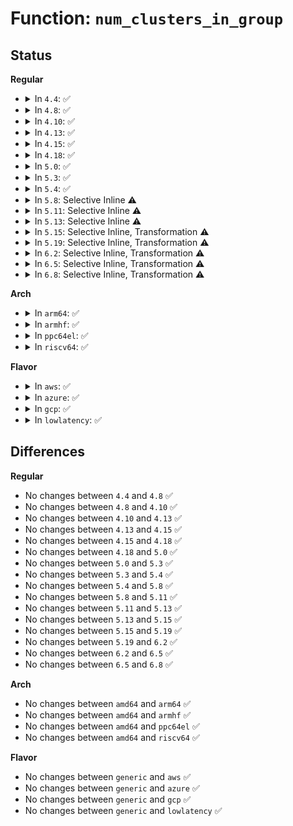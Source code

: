 # Function: <code>num_clusters_in_group</code>

## Status
<b>Regular</b>
<ul>
<li>
<details>
<summary>In <code>4.4</code>: ✅</summary>

```c
unsigned int num_clusters_in_group(struct super_block *sb, ext4_group_t block_group);
```

**Collision:** Unique Static

**Inline:** No

**Transformation:** False

**Instances:**

```
In fs/ext4/balloc.c (ffffffff8128ed90)
Location: fs/ext4/balloc.c:158
Inline: False
Direct callers:
  - fs/ext4/balloc.c:ext4_free_clusters_after_init
  - fs/ext4/balloc.c:ext4_read_block_bitmap_nowait
```
**Symbols:**

```
ffffffff8128ed90-ffffffff8128ede2: num_clusters_in_group (STB_LOCAL)
```
</details>
</li>
<li>
<details>
<summary>In <code>4.8</code>: ✅</summary>

```c
unsigned int num_clusters_in_group(struct super_block *sb, ext4_group_t block_group);
```

**Collision:** Unique Static

**Inline:** No

**Transformation:** False

**Instances:**

```
In fs/ext4/balloc.c (ffffffff812bc2c0)
Location: fs/ext4/balloc.c:158
Inline: False
Direct callers:
  - fs/ext4/balloc.c:ext4_read_block_bitmap_nowait
  - fs/ext4/balloc.c:ext4_free_clusters_after_init
```
**Symbols:**

```
ffffffff812bc2c0-ffffffff812bc312: num_clusters_in_group (STB_LOCAL)
```
</details>
</li>
<li>
<details>
<summary>In <code>4.10</code>: ✅</summary>

```c
unsigned int num_clusters_in_group(struct super_block *sb, ext4_group_t block_group);
```

**Collision:** Unique Static

**Inline:** No

**Transformation:** False

**Instances:**

```
In fs/ext4/balloc.c (ffffffff812d1910)
Location: fs/ext4/balloc.c:158
Inline: False
Direct callers:
  - fs/ext4/balloc.c:ext4_read_block_bitmap_nowait
  - fs/ext4/balloc.c:ext4_free_clusters_after_init
```
**Symbols:**

```
ffffffff812d1910-ffffffff812d1962: num_clusters_in_group (STB_LOCAL)
```
</details>
</li>
<li>
<details>
<summary>In <code>4.13</code>: ✅</summary>

```c
unsigned int num_clusters_in_group(struct super_block *sb, ext4_group_t block_group);
```

**Collision:** Unique Static

**Inline:** No

**Transformation:** False

**Instances:**

```
In fs/ext4/balloc.c (ffffffff812e2f80)
Location: fs/ext4/balloc.c:158
Inline: False
Direct callers:
  - fs/ext4/balloc.c:ext4_read_block_bitmap_nowait
  - fs/ext4/balloc.c:ext4_free_clusters_after_init
```
**Symbols:**

```
ffffffff812e2f80-ffffffff812e2fd2: num_clusters_in_group (STB_LOCAL)
```
</details>
</li>
<li>
<details>
<summary>In <code>4.15</code>: ✅</summary>

```c
unsigned int num_clusters_in_group(struct super_block *sb, ext4_group_t block_group);
```

**Collision:** Unique Static

**Inline:** No

**Transformation:** False

**Instances:**

```
In fs/ext4/balloc.c (ffffffff813079b0)
Location: fs/ext4/balloc.c:159
Inline: False
Direct callers:
  - fs/ext4/balloc.c:ext4_read_block_bitmap_nowait
  - fs/ext4/balloc.c:ext4_free_clusters_after_init
```
**Symbols:**

```
ffffffff813079b0-ffffffff81307a02: num_clusters_in_group (STB_LOCAL)
```
</details>
</li>
<li>
<details>
<summary>In <code>4.18</code>: ✅</summary>

```c
unsigned int num_clusters_in_group(struct super_block *sb, ext4_group_t block_group);
```

**Collision:** Unique Static

**Inline:** No

**Transformation:** False

**Instances:**

```
In fs/ext4/balloc.c (ffffffff813358a0)
Location: fs/ext4/balloc.c:159
Inline: False
Direct callers:
  - fs/ext4/balloc.c:ext4_read_block_bitmap_nowait
  - fs/ext4/balloc.c:ext4_free_clusters_after_init
```
**Symbols:**

```
ffffffff813358a0-ffffffff813358f2: num_clusters_in_group (STB_LOCAL)
```
</details>
</li>
<li>
<details>
<summary>In <code>5.0</code>: ✅</summary>

```c
unsigned int num_clusters_in_group(struct super_block *sb, ext4_group_t block_group);
```

**Collision:** Unique Static

**Inline:** No

**Transformation:** False

**Instances:**

```
In fs/ext4/balloc.c (ffffffff8134cb20)
Location: fs/ext4/balloc.c:159
Inline: False
Direct callers:
  - fs/ext4/balloc.c:ext4_read_block_bitmap_nowait
  - fs/ext4/balloc.c:ext4_free_clusters_after_init
```
**Symbols:**

```
ffffffff8134cb20-ffffffff8134cb72: num_clusters_in_group (STB_LOCAL)
```
</details>
</li>
<li>
<details>
<summary>In <code>5.3</code>: ✅</summary>

```c
unsigned int num_clusters_in_group(struct super_block *sb, ext4_group_t block_group);
```

**Collision:** Unique Static

**Inline:** No

**Transformation:** False

**Instances:**

```
In fs/ext4/balloc.c (ffffffff81375540)
Location: fs/ext4/balloc.c:159
Inline: False
Direct callers:
  - fs/ext4/balloc.c:ext4_read_block_bitmap_nowait
  - fs/ext4/balloc.c:ext4_free_clusters_after_init
```
**Symbols:**

```
ffffffff81375540-ffffffff81375592: num_clusters_in_group (STB_LOCAL)
```
</details>
</li>
<li>
<details>
<summary>In <code>5.4</code>: ✅</summary>

```c
unsigned int num_clusters_in_group(struct super_block *sb, ext4_group_t block_group);
```

**Collision:** Unique Static

**Inline:** No

**Transformation:** False

**Instances:**

```
In fs/ext4/balloc.c (ffffffff8138d7c0)
Location: fs/ext4/balloc.c:159
Inline: False
Direct callers:
  - fs/ext4/balloc.c:ext4_read_block_bitmap_nowait
  - fs/ext4/balloc.c:ext4_free_clusters_after_init
```
**Symbols:**

```
ffffffff8138d7c0-ffffffff8138d812: num_clusters_in_group (STB_LOCAL)
```
</details>
</li>
<li>
<details>
<summary>In <code>5.8</code>: Selective Inline ⚠️</summary>

```c
unsigned int num_clusters_in_group(struct super_block *sb, ext4_group_t block_group);
```

**Collision:** Unique Static

**Inline:** Selective

**Transformation:** False

**Instances:**

```
In fs/ext4/balloc.c (ffffffff813d9b45)
Location: fs/ext4/balloc.c:159
Inline: True
Inline callers:
  - fs/ext4/balloc.c:ext4_free_clusters_after_init
Direct callers:
  - fs/ext4/balloc.c:ext4_init_block_bitmap
```
**Symbols:**

```
ffffffff813d8c80-ffffffff813d8cd0: num_clusters_in_group (STB_LOCAL)
```
</details>
</li>
<li>
<details>
<summary>In <code>5.11</code>: Selective Inline ⚠️</summary>

```c
unsigned int num_clusters_in_group(struct super_block *sb, ext4_group_t block_group);
```

**Collision:** Unique Static

**Inline:** Selective

**Transformation:** False

**Instances:**

```
In fs/ext4/balloc.c (ffffffff813eb7f5)
Location: fs/ext4/balloc.c:159
Inline: True
Inline callers:
  - fs/ext4/balloc.c:ext4_free_clusters_after_init
Direct callers:
  - fs/ext4/balloc.c:ext4_init_block_bitmap
```
**Symbols:**

```
ffffffff813ea880-ffffffff813ea8d4: num_clusters_in_group (STB_LOCAL)
```
</details>
</li>
<li>
<details>
<summary>In <code>5.13</code>: Selective Inline ⚠️</summary>

```c
unsigned int num_clusters_in_group(struct super_block *sb, ext4_group_t block_group);
```

**Collision:** Unique Static

**Inline:** Selective

**Transformation:** False

**Instances:**

```
In fs/ext4/balloc.c (ffffffff813f1d35)
Location: fs/ext4/balloc.c:159
Inline: True
Inline callers:
  - fs/ext4/balloc.c:ext4_free_clusters_after_init
Direct callers:
  - fs/ext4/balloc.c:ext4_init_block_bitmap
```
**Symbols:**

```
ffffffff813f0db0-ffffffff813f0e00: num_clusters_in_group (STB_LOCAL)
```
</details>
</li>
<li>
<details>
<summary>In <code>5.15</code>: Selective Inline, Transformation ⚠️</summary>

```c
unsigned int num_clusters_in_group(struct super_block *sb, ext4_group_t block_group);
```

**Collision:** Unique Static

**Inline:** Selective

**Transformation:** True

**Instances:**

```
In fs/ext4/balloc.c (ffffffff81443d35)
Location: fs/ext4/balloc.c:159
Inline: True
Inline callers:
  - fs/ext4/balloc.c:ext4_free_clusters_after_init
Direct callers:
  - fs/ext4/balloc.c:ext4_init_block_bitmap
```
**Symbols:**

```
ffffffff81442d00-ffffffff81442d48: num_clusters_in_group (STB_LOCAL)
ffffffff81cc8870-ffffffff81cc8895: num_clusters_in_group.cold (STB_LOCAL)
```
</details>
</li>
<li>
<details>
<summary>In <code>5.19</code>: Selective Inline, Transformation ⚠️</summary>

```c
unsigned int num_clusters_in_group(struct super_block *sb, ext4_group_t block_group);
```

**Collision:** Unique Static

**Inline:** Selective

**Transformation:** True

**Instances:**

```
In fs/ext4/balloc.c (ffffffff814bfc15)
Location: fs/ext4/balloc.c:159
Inline: True
Inline callers:
  - fs/ext4/balloc.c:ext4_free_clusters_after_init
Direct callers:
  - fs/ext4/balloc.c:ext4_init_block_bitmap
```
**Symbols:**

```
ffffffff814beaf0-ffffffff814beb44: num_clusters_in_group (STB_LOCAL)
ffffffff81e7b5af-ffffffff81e7b5e0: num_clusters_in_group.cold (STB_LOCAL)
```
</details>
</li>
<li>
<details>
<summary>In <code>6.2</code>: Selective Inline, Transformation ⚠️</summary>

```c
unsigned int num_clusters_in_group(struct super_block *sb, ext4_group_t block_group);
```

**Collision:** Unique Static

**Inline:** Selective

**Transformation:** True

**Instances:**

```
In fs/ext4/balloc.c (ffffffff81557be5)
Location: fs/ext4/balloc.c:159
Inline: True
Inline callers:
  - fs/ext4/balloc.c:ext4_free_clusters_after_init
Direct callers:
  - fs/ext4/balloc.c:ext4_init_block_bitmap
```
**Symbols:**

```
ffffffff815569c0-ffffffff81556a14: num_clusters_in_group (STB_LOCAL)
ffffffff8206bd3d-ffffffff8206bd6e: num_clusters_in_group.cold (STB_LOCAL)
```
</details>
</li>
<li>
<details>
<summary>In <code>6.5</code>: Selective Inline, Transformation ⚠️</summary>

```c
unsigned int num_clusters_in_group(struct super_block *sb, ext4_group_t block_group);
```

**Collision:** Unique Static

**Inline:** Selective

**Transformation:** True

**Instances:**

```
In fs/ext4/balloc.c (ffffffff8158f935)
Location: fs/ext4/balloc.c:163
Inline: True
Inline callers:
  - fs/ext4/balloc.c:ext4_free_clusters_after_init
Direct callers:
  - fs/ext4/balloc.c:ext4_validate_block_bitmap
  - fs/ext4/balloc.c:ext4_init_block_bitmap
```
**Symbols:**

```
ffffffff8158e780-ffffffff8158e7d4: num_clusters_in_group (STB_LOCAL)
ffffffff820ebbcb-ffffffff820ebbfc: num_clusters_in_group.cold (STB_LOCAL)
```
</details>
</li>
<li>
<details>
<summary>In <code>6.8</code>: Selective Inline, Transformation ⚠️</summary>

```c
unsigned int num_clusters_in_group(struct super_block *sb, ext4_group_t block_group);
```

**Collision:** Unique Static

**Inline:** Selective

**Transformation:** True

**Instances:**

```
In fs/ext4/balloc.c (ffffffff815c8e35)
Location: fs/ext4/balloc.c:162
Inline: True
Inline callers:
  - fs/ext4/balloc.c:ext4_free_clusters_after_init
Direct callers:
  - fs/ext4/balloc.c:ext4_validate_block_bitmap
  - fs/ext4/balloc.c:ext4_init_block_bitmap
```
**Symbols:**

```
ffffffff815c7490-ffffffff815c74e4: num_clusters_in_group (STB_LOCAL)
ffffffff821c8e2f-ffffffff821c8e60: num_clusters_in_group.cold (STB_LOCAL)
```
</details>
</li>
</ul>
<b>Arch</b>
<ul>
<li>
<details>
<summary>In <code>arm64</code>: ✅</summary>

```c
unsigned int num_clusters_in_group(struct super_block *sb, ext4_group_t block_group);
```

**Collision:** Unique Static

**Inline:** No

**Transformation:** False

**Instances:**

```
In fs/ext4/balloc.c (ffff80001045f700)
Location: fs/ext4/balloc.c:159
Inline: False
Direct callers:
  - fs/ext4/balloc.c:ext4_read_block_bitmap_nowait
  - fs/ext4/balloc.c:ext4_free_clusters_after_init
```
**Symbols:**

```
ffff80001045f700-ffff80001045f78c: num_clusters_in_group (STB_LOCAL)
```
</details>
</li>
<li>
<details>
<summary>In <code>armhf</code>: ✅</summary>

```c
unsigned int num_clusters_in_group(struct super_block *sb, ext4_group_t block_group);
```

**Collision:** Unique Static

**Inline:** No

**Transformation:** False

**Instances:**

```
In fs/ext4/balloc.c (c061fe78)
Location: fs/ext4/balloc.c:159
Inline: False
Direct callers:
  - fs/ext4/balloc.c:ext4_read_block_bitmap_nowait
  - fs/ext4/balloc.c:ext4_free_clusters_after_init
```
**Symbols:**

```
c061fe78-c061fedc: num_clusters_in_group (STB_LOCAL)
```
</details>
</li>
<li>
<details>
<summary>In <code>ppc64el</code>: ✅</summary>

```c
unsigned int num_clusters_in_group(struct super_block *sb, ext4_group_t block_group);
```

**Collision:** Unique Static

**Inline:** No

**Transformation:** False

**Instances:**

```
In fs/ext4/balloc.c (c00000000057b920)
Location: fs/ext4/balloc.c:159
Inline: False
Direct callers:
  - fs/ext4/balloc.c:ext4_read_block_bitmap_nowait
  - fs/ext4/balloc.c:ext4_free_clusters_after_init
```
**Symbols:**

```
c00000000057b920-c00000000057b998: num_clusters_in_group (STB_LOCAL)
```
</details>
</li>
<li>
<details>
<summary>In <code>riscv64</code>: ✅</summary>

```c
unsigned int num_clusters_in_group(struct super_block *sb, ext4_group_t block_group);
```

**Collision:** Unique Static

**Inline:** No

**Transformation:** False

**Instances:**

```
In fs/ext4/balloc.c (ffffffe0002eef00)
Location: fs/ext4/balloc.c:159
Inline: False
Direct callers:
  - fs/ext4/balloc.c:ext4_read_block_bitmap_nowait
  - fs/ext4/balloc.c:ext4_free_clusters_after_init
```
**Symbols:**

```
ffffffe0002eef00-ffffffe0002eef6c: num_clusters_in_group (STB_LOCAL)
```
</details>
</li>
</ul>
<b>Flavor</b>
<ul>
<li>
<details>
<summary>In <code>aws</code>: ✅</summary>

```c
unsigned int num_clusters_in_group(struct super_block *sb, ext4_group_t block_group);
```

**Collision:** Unique Static

**Inline:** No

**Transformation:** False

**Instances:**

```
In fs/ext4/balloc.c (ffffffff81385da0)
Location: fs/ext4/balloc.c:159
Inline: False
Direct callers:
  - fs/ext4/balloc.c:ext4_read_block_bitmap_nowait
  - fs/ext4/balloc.c:ext4_free_clusters_after_init
```
**Symbols:**

```
ffffffff81385da0-ffffffff81385df2: num_clusters_in_group (STB_LOCAL)
```
</details>
</li>
<li>
<details>
<summary>In <code>azure</code>: ✅</summary>

```c
unsigned int num_clusters_in_group(struct super_block *sb, ext4_group_t block_group);
```

**Collision:** Unique Static

**Inline:** No

**Transformation:** False

**Instances:**

```
In fs/ext4/balloc.c (ffffffff81376830)
Location: fs/ext4/balloc.c:159
Inline: False
Direct callers:
  - fs/ext4/balloc.c:ext4_read_block_bitmap_nowait
  - fs/ext4/balloc.c:ext4_free_clusters_after_init
```
**Symbols:**

```
ffffffff81376830-ffffffff81376882: num_clusters_in_group (STB_LOCAL)
```
</details>
</li>
<li>
<details>
<summary>In <code>gcp</code>: ✅</summary>

```c
unsigned int num_clusters_in_group(struct super_block *sb, ext4_group_t block_group);
```

**Collision:** Unique Static

**Inline:** No

**Transformation:** False

**Instances:**

```
In fs/ext4/balloc.c (ffffffff81383870)
Location: fs/ext4/balloc.c:159
Inline: False
Direct callers:
  - fs/ext4/balloc.c:ext4_read_block_bitmap_nowait
  - fs/ext4/balloc.c:ext4_free_clusters_after_init
```
**Symbols:**

```
ffffffff81383870-ffffffff813838c2: num_clusters_in_group (STB_LOCAL)
```
</details>
</li>
<li>
<details>
<summary>In <code>lowlatency</code>: ✅</summary>

```c
unsigned int num_clusters_in_group(struct super_block *sb, ext4_group_t block_group);
```

**Collision:** Unique Static

**Inline:** No

**Transformation:** False

**Instances:**

```
In fs/ext4/balloc.c (ffffffff81397390)
Location: fs/ext4/balloc.c:159
Inline: False
Direct callers:
  - fs/ext4/balloc.c:ext4_read_block_bitmap_nowait
  - fs/ext4/balloc.c:ext4_free_clusters_after_init
```
**Symbols:**

```
ffffffff81397390-ffffffff813973e2: num_clusters_in_group (STB_LOCAL)
```
</details>
</li>
</ul>

## Differences
<b>Regular</b>
<ul>
<li>
No changes between <code>4.4</code> and <code>4.8</code> ✅
</li>
<li>
No changes between <code>4.8</code> and <code>4.10</code> ✅
</li>
<li>
No changes between <code>4.10</code> and <code>4.13</code> ✅
</li>
<li>
No changes between <code>4.13</code> and <code>4.15</code> ✅
</li>
<li>
No changes between <code>4.15</code> and <code>4.18</code> ✅
</li>
<li>
No changes between <code>4.18</code> and <code>5.0</code> ✅
</li>
<li>
No changes between <code>5.0</code> and <code>5.3</code> ✅
</li>
<li>
No changes between <code>5.3</code> and <code>5.4</code> ✅
</li>
<li>
No changes between <code>5.4</code> and <code>5.8</code> ✅
</li>
<li>
No changes between <code>5.8</code> and <code>5.11</code> ✅
</li>
<li>
No changes between <code>5.11</code> and <code>5.13</code> ✅
</li>
<li>
No changes between <code>5.13</code> and <code>5.15</code> ✅
</li>
<li>
No changes between <code>5.15</code> and <code>5.19</code> ✅
</li>
<li>
No changes between <code>5.19</code> and <code>6.2</code> ✅
</li>
<li>
No changes between <code>6.2</code> and <code>6.5</code> ✅
</li>
<li>
No changes between <code>6.5</code> and <code>6.8</code> ✅
</li>
</ul>
<b>Arch</b>
<ul>
<li>
No changes between <code>amd64</code> and <code>arm64</code> ✅
</li>
<li>
No changes between <code>amd64</code> and <code>armhf</code> ✅
</li>
<li>
No changes between <code>amd64</code> and <code>ppc64el</code> ✅
</li>
<li>
No changes between <code>amd64</code> and <code>riscv64</code> ✅
</li>
</ul>
<b>Flavor</b>
<ul>
<li>
No changes between <code>generic</code> and <code>aws</code> ✅
</li>
<li>
No changes between <code>generic</code> and <code>azure</code> ✅
</li>
<li>
No changes between <code>generic</code> and <code>gcp</code> ✅
</li>
<li>
No changes between <code>generic</code> and <code>lowlatency</code> ✅
</li>
</ul>
